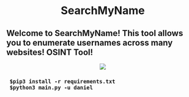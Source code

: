 <div align="center"> <h1> SearchMyName </h1></div>
<h2> Welcome to SearchMyName! This tool allows you to enumerate usernames across many websites! OSINT Tool! </h2>
<div align="center"> <img src="https://media2.giphy.com/media/USK0BsxIAYmZqXfvQB/giphy.gif?cid=ecf05e47riccjib12elgal5qzwywou6b9svixbp1f1m6u9d2&rid=giphy.gif&ct=s"></div>
<div>
  <h3>
<code> $pip3 install -r requirements.txt </code><br>
<code> $python3 main.py -u daniel </code>
  </h3>
</div>
